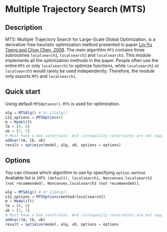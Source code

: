 # Multiple Trajectory Search (MTS)

## Description

MTS: Multiple Trajectory Search for Large-Scale Global Optimization, is a derivative-free heuristic optimization method presented in paper [Lin-Yu Tseng and Chun Chen, 2008](https://sci2s.ugr.es/sites/default/files/files/TematicWebSites/EAMHCO/contributionsCEC08/tseng08mts.pdf). 
The main algorihtm `MTS` contains three subroutines `localsearch1`, `localsearch2` and `localsearch3`. This module implements all the optimization methods in the paper. People often use the entire `MTS` or only `localsearch1` to optimize functions, while `localsearch2` or `localsearch3` would rarely be used independently. Therefore, the module only exports `MTS` and `localsearch1`.

## Quick start

Using default `MTSOptions()`. `MTS` is used for optimization. 

```julia
alg = MTSAlg() # Or LS1Alg()
LS1_options = MTSOptions()
m = Model(f)
lb = [0, 0]
ub = [5, 5]
# Must have a box constraint. And (in)equality constraints are not supported for MTS methods.
addvar!(m, lb, ub)
result = optimize(model, alg, x0, options = options)
```

## Options

You can choose which algorithm to use by specifying `option.method`. Avaliable list is `[MTS (default), localsearch1, Nonconvex.localsearch2 (not recommended), Nonconvex.localsearch3 (not recommended)]`.

```julia
alg = MTSAlg() # Or LS1Alg()
LS1_options = MTSOptions(method=localsearch1)
m = Model(f))
lb = [0, 0]
ub = [5, 5]
# Must have a box constraint. And (in)equality constraints are not supported in MTS methods.
addvar!(m, lb, ub)
result = optimize(model, alg, x0, options = options
```
